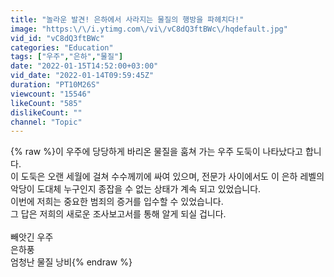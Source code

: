 ```yaml
---
title: "놀라운 발견! 은하에서 사라지는 물질의 행방을 파헤치다!"
image: "https:\/\/i.ytimg.com\/vi\/vC8dQ3ftBWc\/hqdefault.jpg"
vid_id: "vC8dQ3ftBWc"
categories: "Education"
tags: ["우주","은하","물질"]
date: "2022-01-15T14:52:00+03:00"
vid_date: "2022-01-14T09:59:45Z"
duration: "PT10M26S"
viewcount: "15546"
likeCount: "585"
dislikeCount: ""
channel: "Topic"
---
```

{% raw %}이 우주에 당당하게 바리온 물질을 훔쳐 가는 우주 도둑이 나타났다고 합니다.<br />이 도둑은 오랜 세월에 걸쳐 수수께끼에 싸여 있으며, 전문가 사이에서도 이 은하 레벨의 악당이 도대체 누구인지 종잡을 수 없는 상태가 계속 되고 있었습니다.<br />이번에 저희는 중요한 범죄의 증거를 입수할 수 있었습니다.<br />그 답은 저희의 새로운 조사보고서를 통해 알게 되실 겁니다.<br /><br />빼앗긴 우주<br />은하풍<br />엄청난 물질 낭비{% endraw %}
